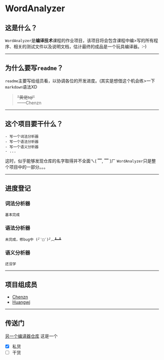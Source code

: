 # WordAnalyzer
## 这是什么？

`WordAnalyzer`是**编译技术**课程的作业项目，该项目将会包含课程中编>写的所有程序、相关的测试文件以及说明文档，估计最终的成品是一个玩具编译器。:-)

---
## 为什么要写`readme`？

`readme`主要写给组员看，以协调各位的开发进度。(其实是想借这个机会练>一下`markdown`语法XD

> ~~"黄佬tql"~~     
>——Chenzn

---
## 这个项目要干什么？
    - 写一个词法分析器
    - 写一个语法分析器
    - 写一个语义分析器
    - ...
这时，似乎能够发现仓库的名字取得并不全面ㄟ( ▔, ▔ )ㄏ
`WordAnalyzer`只是整个项目中的一部分。。。

---
## 进度登记
### 词法分析器
    基本完成

### 语法分析器
    未完成，修bug中 (╯‵□′)╯︵┻━┻

### 语义分析器
    还没学

---
## 项目组成员
- [Chenzn](https://github.com/UESBTC)
- [Huangwj](https://github.com/knsugit)

---
## 传送门
[另一个编译器仓库](https://github.com/knsugit/makeCompiler)
这是一个
- [x] 私货
- [ ] 干货
